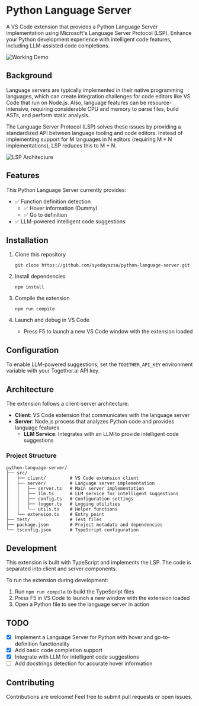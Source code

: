 # Python Language Server

A VS Code extension that provides a Python Language Server implementation using Microsoft's Language Server Protocol (LSP). Enhance your Python development experience with intelligent code features, including LLM-assisted code completions.

![Working Demo](misc/working_demo.gif)

## Background
Language servers are typically implemented in their native programming languages, which can create integration challenges for code editors like VS Code that run on Node.js. Also, language features can be resource-intensive, requiring considerable CPU and memory to parse files, build ASTs, and perform static analysis.

The Language Server Protocol (LSP) solves these issues by providing a standardized API between language tooling and code editors. Instead of implementing support for M languages in N editors (requiring M * N implementations), LSP reduces this to M + N.

![LSP Architecture](https://code.visualstudio.com/assets/api/language-extensions/language-server-extension-guide/lsp-languages-editors.png)

## Features

This Python Language Server currently provides:

- ✅ Function definition detection
  - ✅ Hover information (Dummy)
  - ✅ Go to definition
- ✅ LLM-powered intelligent code suggestions

## Installation

1. Clone this repository
   ```
   git clone https://github.com/syedayazsa/python-language-server.git
   ```

2. Install dependencies
   ```
   npm install
   ```

3. Compile the extension
   ```
   npm run compile
   ```

4. Launch and debug in VS Code
   - Press F5 to launch a new VS Code window with the extension loaded

## Configuration

To enable LLM-powered suggestions, set the `TOGETHER_API_KEY` environment variable with your Together.ai API key.

## Architecture

The extension follows a client-server architecture:

- **Client**: VS Code extension that communicates with the language server
- **Server**: Node.js process that analyzes Python code and provides language features
   - **LLM Service**: Integrates with an LLM to provide intelligent code suggestions

### Project Structure

```
python-language-server/
├── src/
│   ├── client/         # VS Code extension client
│   ├── server/         # Language server implementation
│   │   ├── server.ts   # Main server implementation
│   │   ├── llm.ts      # LLM service for intelligent suggestions
│   │   ├── config.ts   # Configuration settings
│   │   ├── logger.ts   # Logging utilities
│   │   └── utils.ts    # Helper functions
│   └── extension.ts    # Entry point
├── test/               # Test files
├── package.json        # Project metadata and dependencies
└── tsconfig.json       # TypeScript configuration
```

## Development

This extension is built with TypeScript and implements the LSP. The code is separated into client and server components.

To run the extension during development:
1. Run `npm run compile` to build the TypeScript files
2. Press F5 in VS Code to launch a new window with the extension loaded
3. Open a Python file to see the language server in action

## TODO

- [x] Implement a Language Server for Python with hover and go-to-definition functionality
- [x] Add basic code completion support
- [x] Integrate with LLM for intelligent code suggestions
- [ ] Add docstrings detection for accurate hover information

## Contributing
Contributions are welcome! Feel free to submit pull requests or open issues.